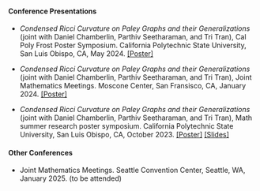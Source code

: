 #### Conference Presentations

- *Condensed Ricci Curvature on Paley Graphs and their Generalizations* (joint with Daniel Chamberlin, Parthiv Seetharaman, and Tri Tran), Cal Poly Frost Poster Symposium. California Polytechnic State University, San Luis Obispo, CA, May 2024. <a href="static/assets/condensed_ricci_curvature_poster.pdf" download>[Poster]</a>

- *Condensed Ricci Curvature on Paley Graphs and their Generalizations* (joint with Daniel Chamberlin, Parthiv Seetharaman, and Tri Tran), Joint Mathematics Meetings. Moscone Center, San Fransisco, CA, January 2024. <a href="static/assets/condensed_ricci_curvature_poster.pdf" download>[Poster]</a>

- *Condensed Ricci Curvature on Paley Graphs and their Generalizations* (joint with Daniel Chamberlin, Parthiv Seetharaman, and Tri Tran), Math summer research poster symposium. California Polytechnic State University, San Luis Obispo, CA, October 2023. <a href="static/assets/condensed_ricci_curvature_poster.pdf" download>[Poster]</a> <a href="static/assets/condensed_ricci_curvature_slides.pdf" download>[Slides]</a>

#### Other Conferences

- Joint Mathematics Meetings. Seattle Convention Center, Seattle, WA, January 2025. (to be attended)